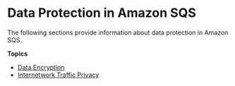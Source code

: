 # Data Protection in Amazon SQS<a name="sqs-data-protection"></a>

The following sections provide information about data protection in Amazon SQS\.

**Topics**
+ [Data Encryption](sqs-data-encryption.md)
+ [Internetwork Traffic Privacy](sqs-internetwork-traffic-privacy.md)